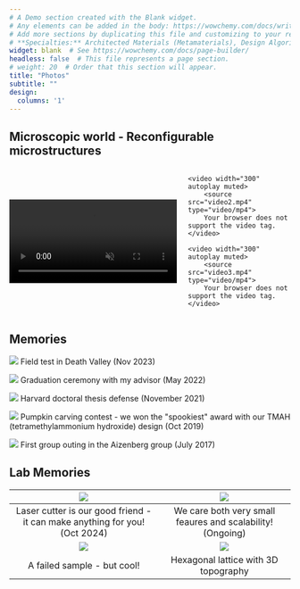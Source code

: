 ```yaml
---
# A Demo section created with the Blank widget.
# Any elements can be added in the body: https://wowchemy.com/docs/writing-markdown-latex/
# Add more sections by duplicating this file and customizing to your requirements.
# **Specialties:** Architected Materials (Metamaterials), Design Algorithms, Responsive Materials
widget: blank  # See https://wowchemy.com/docs/page-builder/
headless: false  # This file represents a page section.
# weight: 20  # Order that this section will appear.
title: "Photos"
subtitle: ""
design:
  columns: '1'
---
```

## **Microscopic world - Reconfigurable microstructures**

<div style="display: flex; gap: 20px; align-items: center;">
    <video width="500" autoplay muted>
        <source src="combined.mp4" type="video/mp4">
        Your browser does not support the video tag.
    </video>

    <video width="300" autoplay muted>
        <source src="video2.mp4" type="video/mp4">
        Your browser does not support the video tag.
    </video>

    <video width="300" autoplay muted>
        <source src="video3.mp4" type="video/mp4">
        Your browser does not support the video tag.
    </video>
</div>

## **Memories**

![](death_valley.png)
Field test in Death Valley (Nov 2023)

![](graduation.png)
Graduation ceremony with my advisor (May 2022)

![](defense.png)
Harvard doctoral thesis defense (November 2021)

![](pumpkin.png)
Pumpkin carving contest - we won the "spookiest" award with our TMAH (tetramethylammonium hydroxide) design (Oct 2019)

![](group_outing.png)
First group outing in the Aizenberg group (July 2017)

## **Lab Memories**
| ![](laser_cut.png) | ![](large_sample.png) |
|:---------------------:|:---------------:|
| Laser cutter is our good friend - it can make anything for you! (Oct 2024)          | We care both very small feaures and scalability! (Ongoing)         |
| ![](SEM.png)       | ![](lattice.jpg) |
| A failed sample - but cool!               | Hexagonal lattice with 3D topography         |



